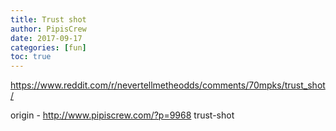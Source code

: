 ```yaml
---
title: Trust shot
author: PipisCrew
date: 2017-09-17
categories: [fun]
toc: true
---
```


https://www.reddit.com/r/nevertellmetheodds/comments/70mpks/trust_shot/

origin - http://www.pipiscrew.com/?p=9968 trust-shot